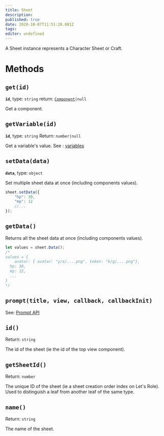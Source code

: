 ```yaml
---
title: Sheet
description: 
published: true
date: 2020-10-07T11:51:20.081Z
tags: 
editor: undefined
---
```


A Sheet instance represents a Character Sheet or Craft.

# Methods

## `get(id)`
**`id`**, type: `string`
return: [`Component`](/system-builder/scripting/component)`|null`

Get a component.

## `getVariable(id)`
**`id`**, type: `string`
Return: `number|null`

Get a variable's value. See : [variables](/en/system-builder/general/variables)

## `setData(data)`
**`data`**, type: `object`

Set multiple sheet data at once (including components values).
```javascript
sheet.setData({
    "hp": 30,
    "mp": 12
    //...
});
```

## `getData()`

Returns all the sheet data at once (including components values).
```javascript
let values = sheet.Data();
/* 
values = { 
	avatar: { avatar: "y/x/....png", token: "k/g/....png"},
  hp: 30,
  mp: 12,
  ...
}
*/
```

## `prompt(title, view, callback, callbackInit)`
See: [Prompt API](/en/system-builder/scripting/prompt)

## `id()`
Return: `string`

The id of the sheet (ie the id of the top view component).

## `getSheetId()`
Return: `number`

The unique ID of the sheet (ie a sheet creation order index on Let's Role). Used to distinguish a leaf from another leaf of the same type.

## `name()`
Return: `string`

The name of the sheet.